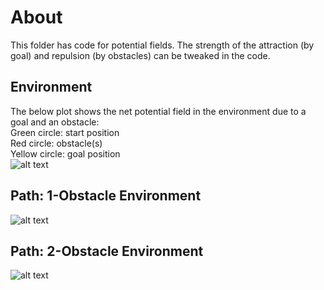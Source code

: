 
# About
This folder has code for potential fields. The strength of the attraction (by goal) and repulsion (by obstacles) can be tweaked in the code. 

## Environment
The below plot shows the net potential field in the environment due to a goal and an obstacle:<br />
Green circle: start position<br />
Red circle: obstacle(s)<br />
Yellow circle: goal position<br />
![alt text](https://github.com/adityajain07/Path-Planning-Algorithms/blob/master/Potential%20Fields/Plots/potentialFields.png)


## Path: 1-Obstacle Environment
![alt text](https://github.com/adityajain07/Path-Planning-Algorithms/blob/master/Potential%20Fields/Plots/1obstacle.png)

## Path: 2-Obstacle Environment
![alt text](https://github.com/adityajain07/Path-Planning-Algorithms/blob/master/Potential%20Fields/Plots/2obstacle.png)
